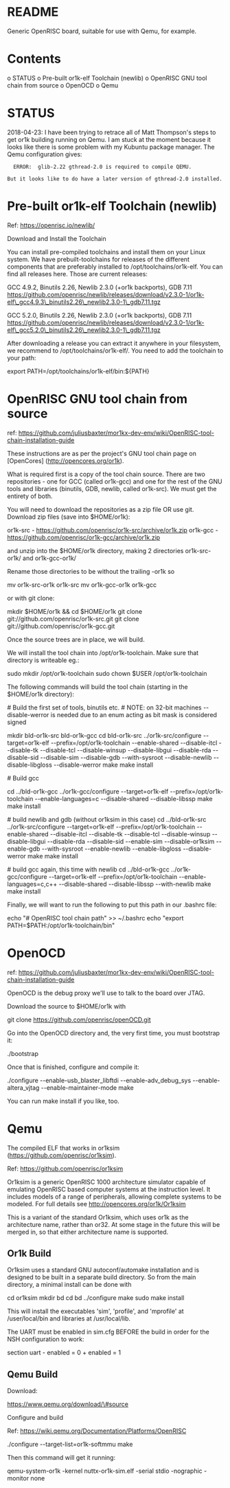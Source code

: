 README
======

Generic OpenRISC board, suitable for use with Qemu, for example.

Contents
========

o STATUS o Pre-built or1k-elf Toolchain (newlib) o OpenRISC GNU tool
chain from source o OpenOCD o Qemu

STATUS
======

2018-04-23: I have been trying to retrace all of Matt Thompson's steps
to get or1k building running on Qemu. I am stuck at the moment because
it looks like there is some problem with my Kubuntu package manager. The
Qemu configuration gives:

      ERROR:  glib-2.22 gthread-2.0 is required to compile QEMU.

    But it looks like to do have a later version of gthread-2.0 installed.

Pre-built or1k-elf Toolchain (newlib)
=====================================

Ref: https://openrisc.io/newlib/

Download and Install the Toolchain

You can install pre-compiled toolchains and install them on your Linux
system. We have prebuilt-toolchains for releases of the different
components that are preferably installed to /opt/toolchains/or1k-elf.
You can find all releases here. Those are current releases:

GCC 4.9.2, Binutils 2.26, Newlib 2.3.0 (+or1k backports), GDB 7.11
https://github.com/openrisc/newlib/releases/download/v2.3.0-1/or1k-elf\_gcc4.9.3\_binutils2.26\_newlib2.3.0-1\_gdb7.11.tgz

GCC 5.2.0, Binutils 2.26, Newlib 2.3.0 (+or1k backports), GDB 7.11
https://github.com/openrisc/newlib/releases/download/v2.3.0-1/or1k-elf\_gcc5.2.0\_binutils2.26\_newlib2.3.0-1\_gdb7.11.tgz

After downloading a release you can extract it anywhere in your
filesystem, we recommend to /opt/toolchains/or1k-elf/. You need to add
the toolchain to your path:

export PATH=/opt/toolchains/or1k-elf/bin:\${PATH}

OpenRISC GNU tool chain from source
===================================

ref:
https://github.com/juliusbaxter/mor1kx-dev-env/wiki/OpenRISC-tool-chain-installation-guide

These instructions are as per the project's GNU tool chain page on
\[OpenCores\] (http://opencores.org/or1k).

What is required first is a copy of the tool chain source. There are two
repositories - one for GCC (called or1k-gcc) and one for the rest of the
GNU tools and libraries (binutils, GDB, newlib, called or1k-src). We
must get the entirety of both.

You will need to download the repositories as a zip file OR use git.
Download zip files (save into \$HOME/or1k):

or1k-src - https://github.com/openrisc/or1k-src/archive/or1k.zip
or1k-gcc - https://github.com/openrisc/or1k-gcc/archive/or1k.zip

and unzip into the \$HOME/or1k directory, making 2 directories
or1k-src-or1k/ and or1k-gcc-or1k/

Rename those directories to be without the trailing -or1k so

mv or1k-src-or1k or1k-src mv or1k-gcc-or1k or1k-gcc

or with git clone:

mkdir \$HOME/or1k && cd \$HOME/or1k git clone
git://github.com/openrisc/or1k-src.git git clone
git://github.com/openrisc/or1k-gcc.git

Once the source trees are in place, we will build.

We will install the tool chain into /opt/or1k-toolchain. Make sure that
directory is writeable eg.:

sudo mkdir /opt/or1k-toolchain sudo chown \$USER /opt/or1k-toolchain

The following commands will build the tool chain (starting in the
\$HOME/or1k directory):

\# Build the first set of tools, binutils etc. \# NOTE: on 32-bit
machines --disable-werror is needed due to an enum acting as bit mask is
considered signed

mkdir bld-or1k-src bld-or1k-gcc cd bld-or1k-src ../or1k-src/configure
--target=or1k-elf --prefix=/opt/or1k-toolchain --enable-shared
--disable-itcl --disable-tk --disable-tcl --disable-winsup
--disable-libgui --disable-rda --disable-sid --disable-sim --disable-gdb
--with-sysroot --disable-newlib --disable-libgloss --disable-werror make
make install

\# Build gcc

cd ../bld-or1k-gcc ../or1k-gcc/configure --target=or1k-elf
--prefix=/opt/or1k-toolchain --enable-languages=c --disable-shared
--disable-libssp make make install

\# build newlib and gdb (without or1ksim in this case) cd
../bld-or1k-src ../or1k-src/configure --target=or1k-elf
--prefix=/opt/or1k-toolchain --enable-shared --disable-itcl --disable-tk
--disable-tcl --disable-winsup --disable-libgui --disable-rda
--disable-sid --enable-sim --disable-or1ksim --enable-gdb --with-sysroot
--enable-newlib --enable-libgloss --disable-werror make make install

\# build gcc again, this time with newlib cd ../bld-or1k-gcc
../or1k-gcc/configure --target=or1k-elf --prefix=/opt/or1k-toolchain
--enable-languages=c,c++ --disable-shared --disable-libssp --with-newlib
make make install

Finally, we will want to run the following to put this path in our
.bashrc file:

echo "\# OpenRISC tool chain path" \>\> \~/.bashrc echo "export
PATH=\$PATH:/opt/or1k-toolchain/bin"

OpenOCD
=======

ref:
https://github.com/juliusbaxter/mor1kx-dev-env/wiki/OpenRISC-tool-chain-installation-guide

OpenOCD is the debug proxy we'll use to talk to the board over JTAG.

Download the source to \$HOME/or1k with

git clone https://github.com/openrisc/openOCD.git

Go into the OpenOCD directory and, the very first time, you must
bootstrap it:

./bootstrap

Once that is finished, configure and compile it:

./configure --enable-usb\_blaster\_libftdi --enable-adv\_debug\_sys
--enable-altera\_vjtag --enable-maintainer-mode make

You can run make install if you like, too.

Qemu
====

The compiled ELF that works in or1ksim
(https://github.com/openrisc/or1ksim).

Ref: https://github.com/openrisc/or1ksim

Or1ksim is a generic OpenRISC 1000 architecture simulator capable of
emulating OpenRISC based computer systems at the instruction level. It
includes models of a range of peripherals, allowing complete systems to
be modeled. For full details see http://opencores.org/or1k/Or1ksim

This is a variant of the standard Or1ksim, which uses or1k as the
architecture name, rather than or32. At some stage in the future this
will be merged in, so that either architecture name is supported.

Or1k Build
----------

Or1ksim uses a standard GNU autoconf/automake installation and is
designed to be built in a separate build directory. So from the main
directory, a minimal install can be done with

cd or1ksim mkdir bd cd bd ../configure make sudo make install

This will install the executables 'sim', 'profile', and 'mprofile' at
/user/local/bin and libraries at /usr/local/lib.

The UART must be enabled in sim.cfg BEFORE the build in order for the
NSH configuration to work:

section uart - enabled = 0 + enabled = 1

Qemu Build
----------

Download:

https://www.qemu.org/download/\#source

Configure and build

Ref: https://wiki.qemu.org/Documentation/Platforms/OpenRISC

./configure --target-list=or1k-softmmu make

Then this command will get it running:

qemu-system-or1k -kernel nuttx-or1k-sim.elf -serial stdio -nographic
-monitor none
